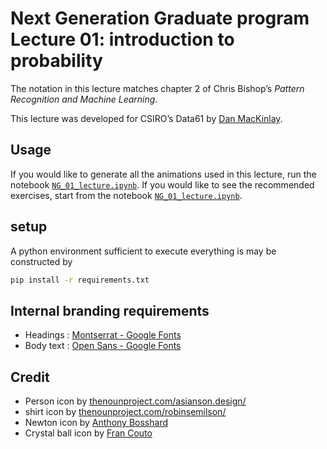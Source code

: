 # Next Generation Graduate program Lecture 01: introduction to probability

The notation in this lecture matches chapter 2 of Chris Bishop’s _Pattern Recognition and Machine Learning_.

This lecture was developed for CSIRO’s Data61 by [Dan MacKinlay](https://danmackinlay.name).

## Usage

If you would like to generate all the animations used in this lecture, run the notebook [`NG_01_lecture.ipynb`](NG_01_lecture.ipynb).
If you would like to see the recommended exercises, start from the notebook [`NG_01_lecture.ipynb`](NG_01_lecture.ipynb).

## setup

A python environment sufficient to execute everything is may be constructed by

```bash
pip install -r requirements.txt
```

## Internal branding requirements

- Headings : [Montserrat - Google Fonts](https://fonts.google.com/specimen/Montserrat)
- Body text : [Open Sans - Google Fonts](https://fonts.google.com/specimen/Open+Sans)

## Credit

* Person icon by [thenounproject.com/asianson.design/](https://thenounproject.com/asianson.design/)
* shirt icon by [thenounproject.com/robinsemilson/](https://thenounproject.com/robinsemilson/)
* Newton icon by [Anthony Bosshard](https://thenounproject.com/le101edaltonien/)
* Crystal ball icon by [Fran Couto](https://thenounproject.com/culombioart/)
